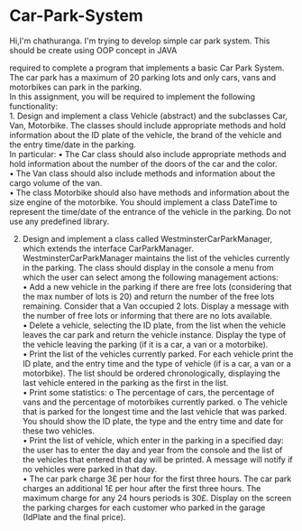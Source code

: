 
# Car-Park-System
Hi,I'm chathuranga. I'm trying to develop simple car park system. 
This should be create using OOP concept in JAVA

required	to	complete	a	program	that	implements	a	basic	Car	Park	System.	The	car	park	has	a	maximum	of	20	parking	lots	and	only	cars,	vans	and	motorbikes	can	park	in	the	parking.	
	In	this	assignment,	you	will	be	required	to	implement	the	following	functionality:	
	1.	Design	and	implement	a	class	Vehicle	(abstract)	and	the	subclasses	Car,	Van,	Motorbike.	The	classes	should	include	appropriate	methods	and	hold	information	about	the	ID	plate	of	the	vehicle,	the	brand	of	the	vehicle	and	the	entry	time/date	in	the	parking.	
	In	particular:	
  • The	Car	class	should	also	include	appropriate	methods	and	hold	information	about	the	number	of	the	doors	of	the	car	and	the	color.		
  • The	Van	class	should	also	include	methods	and	information	about	the	cargo	volume	of	the	van.		
  • The	class	Motorbike	should	also	have	methods	and	information	about	the	size	engine	of	the	motorbike.			You	should	implement	a	class	DateTime	to	represent	the	time/date	of	the	entrance	of	the	vehicle	in	the	parking.		Do	not	use	any	predefined	library.

2.	Design	and	implement	a	class	called	WestminsterCarParkManager,	which	extends	the	interface	CarParkManager.	WestminsterCarParkManager	maintains	the	list	of	the	vehicles	currently	in	the	parking.		The	class	should	display	in	the	console	a	menu	from	which	the	user	can	select	among	the	following	management	actions:		
  • Add	a	new	vehicle	in	the	parking	if	there	are	free	lots	(considering	that	the	max	number	of	lots	is	20)	and	return	the	number	of	the	free	lots	remaining.	Consider	that	a	Van	occupied	2	lots.		Display	a	message	with	the	number	of	free	lots	or	informing	that	there	are	no	lots	available.	
	• Delete	a	vehicle,	selecting	the	ID	plate,	from	the	list	when	the	vehicle	leaves	the	car	park	and	return	the	vehicle	instance.	Display	the	type	of	the	vehicle	leaving	the	parking	(if	it	is	a	car,	a	van	or	a	motorbike).			
  • Print	the	list	of	the	vehicles	currently	parked.	For	each	vehicle	print	the	ID	plate,	and	the	entry	time	and	the	type	of	vehicle	(if	is	a	car,	a	van	or	a	motorbike).	The	list	should	be	ordered	chronologically,	displaying	the	last	vehicle	entered	in	the	parking	as	the	first	in	the	list.		
  • Print	some	statistics:		o The	percentage	of	cars,	the	percentage	of	vans	and	the	percentage	of	motorbikes	currently	parked.			o The	vehicle	that	is	parked	for	the	longest	time	and	the	last	vehicle	that	was	parked.	You	should	show	the	ID	plate,	the	type	and	the	entry	time	and	date	for	these	two	vehicles.			
  • Print	the	list	of	vehicle,	which	enter	in	the	parking	in	a	specified	day:	the	user	has	to	enter	the	day	and	year	from	the	console	and	the	list	of	the	vehicles	that	entered	that	day	will	be	printed.	A	message	will	notify	if	no	vehicles	were	parked	in	that	day.		
  • The	car	park	charge	3£	per	hour	for	the	first	three	hours.	The	car	park	charges	an	additional	1£	per	hour	after	the	first	three	hours.	The	maximum	charge	for	any	24	hours	periods	is	30£.	Display	on	the	screen	the	parking	charges	for	each	customer who	parked	in	the	garage		(IdPlate	and	the	final price).
